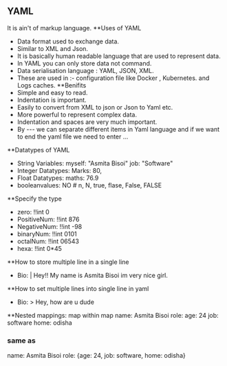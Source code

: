 ## YAML
It is ain't of markup language.
**Uses of YAML
* Data format used to exchange data.
* Similar to XML and Json.
* It is basically human readable language that are used to represent data.
* In YAML you can only store data not command.
* Data serialisation language : YAML, JSON, XML.
* These are used in :- configuration file like Docker , Kubernetes. and Logs caches.
**Benifits
* Simple and easy to read.
* Indentation is important.
* Easily to convert from XML to json or Json to Yaml etc.
* More powerful to represent complex data.
* Indentation and spaces are very much important.
* By --- we can separate different items in Yaml language and if we want to end the yaml file we need to enter ... 

**Datatypes of YAML
* String Variables: myself: "Asmita Bisoi" job: "Software"
* Integer Datatypes: Marks: 80, 
* Float Datatypes: maths: 76.9
* booleanvalues: NO # n, N, true, flase, False, FALSE

**Specify the type
* zero: !!int 0
* PositiveNum: !!int 876
* NegativeNum: !!int -98
* binaryNum: !!int 0101
* octalNum: !!int 06543
* hexa: !!int 0*45

**How to store multiple line in a single line
* Bio: |
Hey!! My name is Asmita Bisoi
im very nice girl.

**How to set multiple lines into single line in yaml
* Bio: >
Hey,
how are u dude

**Nested mappings: map within map
name: Asmita Bisoi
role:
  age: 24
  job: software
  home: odisha
### same as
name: Asmita Bisoi
role: {age: 24, job: software, home: odisha}



  
  
